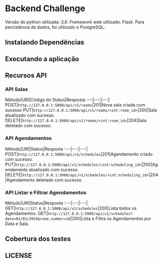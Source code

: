 # Backend Challenge

Versão do python utilizada: 3.6.
Framework web utilizado: Flask.
Para percistência de dados, foi utilizado o PostgreSQL.

## Instalando Dependências

## Executando a aplicação


## Recursos API


### API Salas

Método|URI|Código do Status|Resposta
:--:|:--:|:--:|
POST|`http://127.0.0.1:5000/api/v1/rooms`|201|Nova sala criada com sucesso
PUT|`http://127.0.0.1:5000/api/v1/rooms/<int:room_id>`|200|Sala atualizado com sucesso.
DELETE|`http://127.0.0.1:5000/api/v1/rooms/<int:room_id>`|204|Sala deletado com sucesso.

### API Agendamentos

Método|URI|Status|Resposta
:--:|:--:|:--:|
POST|`http://127.0.0.1:5000/api/v1/schedules`|201|Agendamento criado com sucesso.
PUT|`http://127.0.0.1:5000/api/v1/schedules/<int:scheduling_id>`|200|Agendamento atualizado com sucesso.
DELETE|`http://127.0.0.1:5000/api/v1/schedules/<int:scheduling_id>`|204|Agendamento deletado com sucesso.


### API Listar e Filtrar Agendamentos

Método|URI|Status|Resposta
:--:|:--:|:--:|
GET|`http://127.0.0.1:5000/api/v1/schedules`|200|Lista todos os Agendamentos.
GET|`http://127.0.0.1:5000/api/v1/schedules?date=01/03/2019&room_number=10`|200|Lista e Filtra os Agendamentos por Data e Sala.


## Cobertura dos testes


## LICENSE

